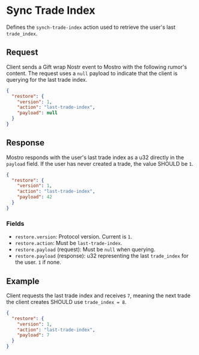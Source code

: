# Sync Trade Index

Defines the `synch-trade-index` action used to retrieve the user's last `trade_index`.

## Request

Client sends a Gift wrap Nostr event to Mostro with the following rumor's content. The request uses a `null` payload to indicate that the client is querying for the last trade index.

```json
{
  "restore": {
    "version": 1,
    "action": "last-trade-index",
    "payload": null
  }
}
```

## Response

Mostro responds with the user's last trade index as a u32 directly in the `payload` field. If the user has never created a trade, the value SHOULD be `1`.

```json
{
  "restore": {
    "version": 1,
    "action": "last-trade-index",
    "payload": 42
  }
}
```

### Fields

* `restore.version`: Protocol version. Current is `1`.
* `restore.action`: Must be `last-trade-index`.
* `restore.payload` (request): Must be `null` when querying.
* `restore.payload` (response): u32 representing the last `trade_index` for the user. `1` if none.

## Example

Client requests the last trade index and receives `7`, meaning the next trade the client creates SHOULD use `trade_index = 8`.

```json
{
  "restore": {
    "version": 1,
    "action": "last-trade-index",
    "payload": 7
  }
}
```


